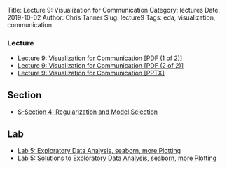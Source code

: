 Title: Lecture 9: Visualization for Communication
Category: lectures
Date: 2019-10-02
Author: Chris Tanner
Slug: lecture9
Tags: eda, visualization, communication

### Lecture

- [Lecture 9: Visualization for Communication [PDF (1 of 2)]]({attach}presentation/Lecture9a_Visualization.pdf)
- [Lecture 9: Visualization for Communication [PDF (2 of 2)]]({attach}presentation/Lecture9b_Visualization.pdf)
- [Lecture 9: Visualization for Communication [PPTX]]({attach}presentation/Lecture9_Visualization.pptx)


## Section

- [S-Section 4: Regularization and Model Selection ]({filename}../../sections/section4/notebook/cs109a_section_4.ipynb)


## Lab

- [Lab 5: Exploratory Data Analysis, seaborn, more Plotting]({filename}../../labs/lab05/notebook/cs109a_lab5_EDA_plotting.ipynb)
- [Lab 5: Solutions to Exploratory Data Analysis, seaborn, more Plotting]({filename}../../labs/lab05/notebook/cs109a_lab5_EDA_plotting_solutions.ipynb)





